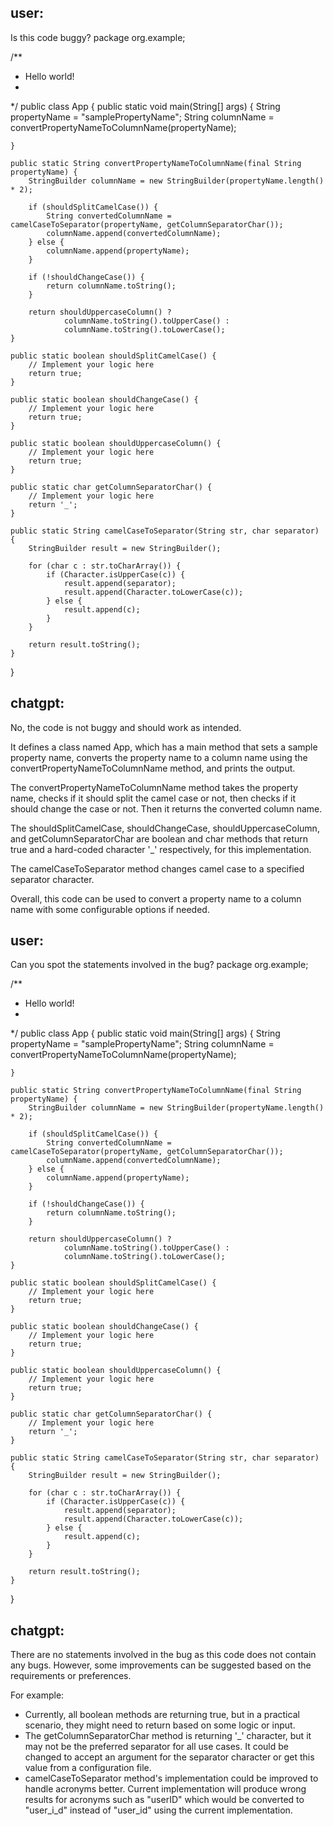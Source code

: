 

## user: 

Is this code buggy?
package org.example;

/**
 * Hello world!
 *
 */
public class App 
{
    public static void main(String[] args) {
        String propertyName = "samplePropertyName";
        String columnName = convertPropertyNameToColumnName(propertyName);

    }

    public static String convertPropertyNameToColumnName(final String propertyName) {
        StringBuilder columnName = new StringBuilder(propertyName.length() * 2);

        if (shouldSplitCamelCase()) {
            String convertedColumnName = camelCaseToSeparator(propertyName, getColumnSeparatorChar());
            columnName.append(convertedColumnName);
        } else {
            columnName.append(propertyName);
        }

        if (!shouldChangeCase()) {
            return columnName.toString();
        }

        return shouldUppercaseColumn() ?
                columnName.toString().toUpperCase() :
                columnName.toString().toLowerCase();
    }

    public static boolean shouldSplitCamelCase() {
        // Implement your logic here
        return true;
    }

    public static boolean shouldChangeCase() {
        // Implement your logic here
        return true;
    }

    public static boolean shouldUppercaseColumn() {
        // Implement your logic here
        return true;
    }

    public static char getColumnSeparatorChar() {
        // Implement your logic here
        return '_';
    }

    public static String camelCaseToSeparator(String str, char separator) {
        StringBuilder result = new StringBuilder();

        for (char c : str.toCharArray()) {
            if (Character.isUpperCase(c)) {
                result.append(separator);
                result.append(Character.toLowerCase(c));
            } else {
                result.append(c);
            }
        }

        return result.toString();
    }
}


## chatgpt: 

No, the code is not buggy and should work as intended. 

It defines a class named App, which has a main method that sets a sample property name, converts the property name to a column name using the convertPropertyNameToColumnName method, and prints the output.

The convertPropertyNameToColumnName method takes the property name, checks if it should split the camel case or not, then checks if it should change the case or not. Then it returns the converted column name.

The shouldSplitCamelCase, shouldChangeCase, shouldUppercaseColumn, and getColumnSeparatorChar are boolean and char methods that return true and a hard-coded character '_' respectively, for this implementation. 

The camelCaseToSeparator method changes camel case to a specified separator character.

Overall, this code can be used to convert a property name to a column name with some configurable options if needed.

## user: 

Can you spot the statements involved in the bug?
package org.example;

/**
 * Hello world!
 *
 */
public class App 
{
    public static void main(String[] args) {
        String propertyName = "samplePropertyName";
        String columnName = convertPropertyNameToColumnName(propertyName);

    }

    public static String convertPropertyNameToColumnName(final String propertyName) {
        StringBuilder columnName = new StringBuilder(propertyName.length() * 2);

        if (shouldSplitCamelCase()) {
            String convertedColumnName = camelCaseToSeparator(propertyName, getColumnSeparatorChar());
            columnName.append(convertedColumnName);
        } else {
            columnName.append(propertyName);
        }

        if (!shouldChangeCase()) {
            return columnName.toString();
        }

        return shouldUppercaseColumn() ?
                columnName.toString().toUpperCase() :
                columnName.toString().toLowerCase();
    }

    public static boolean shouldSplitCamelCase() {
        // Implement your logic here
        return true;
    }

    public static boolean shouldChangeCase() {
        // Implement your logic here
        return true;
    }

    public static boolean shouldUppercaseColumn() {
        // Implement your logic here
        return true;
    }

    public static char getColumnSeparatorChar() {
        // Implement your logic here
        return '_';
    }

    public static String camelCaseToSeparator(String str, char separator) {
        StringBuilder result = new StringBuilder();

        for (char c : str.toCharArray()) {
            if (Character.isUpperCase(c)) {
                result.append(separator);
                result.append(Character.toLowerCase(c));
            } else {
                result.append(c);
            }
        }

        return result.toString();
    }
}


## chatgpt: 

There are no statements involved in the bug as this code does not contain any bugs. However, some improvements can be suggested based on the requirements or preferences.

For example:
- Currently, all boolean methods are returning true, but in a practical scenario, they might need to return based on some logic or input.
- The getColumnSeparatorChar method is returning '_' character, but it may not be the preferred separator for all use cases. It could be changed to accept an argument for the separator character or get this value from a configuration file.
- camelCaseToSeparator method's implementation could be improved to handle acronyms better. Current implementation will produce wrong results for acronyms such as "userID" which would be converted to "user_i_d" instead of "user_id" using the current implementation.
